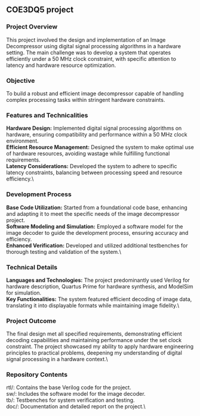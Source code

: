 ## COE3DQ5 project

### Project Overview
This project involved the design and implementation of an Image Decompressor using digital signal processing algorithms in a hardware setting. The main challenge was to develop a system that operates efficiently under a 50 MHz clock constraint, with specific attention to latency and hardware resource optimization.

### Objective
To build a robust and efficient image decompressor capable of handling complex processing tasks within stringent hardware constraints.

### Features and Technicalities
**Hardware Design:** Implemented digital signal processing algorithms on hardware, ensuring compatibility and performance within a 50 MHz clock environment.\
**Efficient Resource Management:** Designed the system to make optimal use of hardware resources, avoiding wastage while fulfilling functional requirements.\
**Latency Considerations:** Developed the system to adhere to specific latency constraints, balancing between processing speed and resource efficiency.\

### Development Process
**Base Code Utilization:** Started from a foundational code base, enhancing and adapting it to meet the specific needs of the image decompressor project.\
**Software Modeling and Simulation:** Employed a software model for the image decoder to guide the development process, ensuring accuracy and efficiency.\
**Enhanced Verification:** Developed and utilized additional testbenches for thorough testing and validation of the system.\

### Technical Details
**Languages and Technologies:** The project predominantly used Verilog for hardware description, Quartus Prime for hardware synthesis, and ModelSim for simulation.\
**Key Functionalities:** The system featured efficient decoding of image data, translating it into displayable formats while maintaining image fidelity.\

### Project Outcome
The final design met all specified requirements, demonstrating efficient decoding capabilities and maintaining performance under the set clock constraint. The project showcased my ability to apply hardware engineering principles to practical problems, deepening my understanding of digital signal processing in a hardware context.\

### Repository Contents
rtl/: Contains the base Verilog code for the project.\
sw/: Includes the software model for the image decoder.\
tb/: Testbenches for system verification and testing.\
doc/: Documentation and detailed report on the project.\
